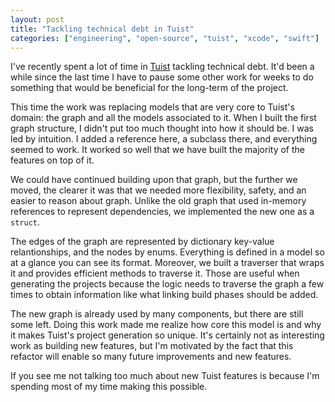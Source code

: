 ```yaml
---
layout: post
title: "Tackling technical debt in Tuist"
categories: ["engineering", "open-source", "tuist", "xcode", "swift"]
---
```


I've recently spent a lot of time in [Tuist](https://tuist.io) tackling technical debt. It'd been a while since the last time I have to pause some other work for weeks to do something that would be beneficial for the long-term of the project.

This time the work was replacing models that are very core to Tuist's domain: the graph and all the models associated to it. When I built the first graph structure, I didn't put too much thought into how it should be. I was led by intuition. I added a reference here, a subclass there, and everything seemed to work. It worked so well
that we have built the majority of the features on top of it.

We could have continued building upon that graph, but the further we moved, the clearer it was that we needed more flexibility, safety, and an easier to reason about graph. Unlike the old graph that used in-memory references to represent dependencies, we implemented the new one as a `struct`.

The edges of the graph are represented by dictionary key-value relantionships, and the nodes by enums. Everything is defined in a model so at a glance you can see its format. Moreover, we built a traverser that wraps it and provides efficient methods to traverse it. Those are useful when generating the projects because the logic needs to traverse the graph a few times to obtain information like what linking build phases should be added.

The new graph is already used by many components, but there are still some left. Doing this work made me realize how core this model is and why it makes Tuist's project generation so unique. It's certainly not as interesting work as building new features, but I'm motivated by the fact that this refactor will enable so many future improvements and new features.

If you see me not talking too much about new Tuist features is because I'm
spending most of my time making this possible.
